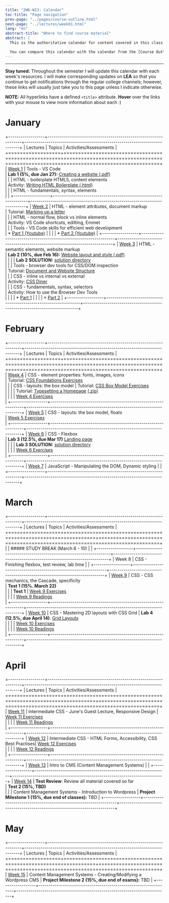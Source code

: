 ```yaml
---
title: "2W6-W23: Calendar"
toc-title: "Page navigation"
prev-page: "../pages/course-outline.html"
next-page: "../lectures/week01.html"
lang: "en"
abstract-title: "Where to find course material"
abstract: |
  This is the authoritative calendar for content covered in this class. It is live, up-to-date, and retroactively maintained to contain all of the lecture/tuturial/reading/assignment/test material covered in this course. 

  You can compare this calendar with the calendar from the [Course Outline](../pages/course-outline.html#tentative-schedule) to see where this course has deviated from the original outline.
---
```


---

**Stay tuned:** Throughout the semester I will update this calendar with each week's resources. I will make corresponding updates on **LEA** so that you continue to get notifications through the regular college channels; however, these links will usually just take you to this page unless I indicate otherwise.

**NOTE:** All hyperlinks have a defined `<title>` attribute. **Hover** over the links with your mouse to view more information about each :) 

# January

+------------------+-----------------------------------------------------------------+---------------------------------------------------------------------------+
| Lectures         | Topics                                                          | Activities/Assessments                                                    |
+==================+=================================================================+===========================================================================+
| [Week 1][lec1]   | Tools - VS Code <br>                                            | **Lab 1 (5%, due Jan 27):** [Creating a website (.pdf)][lab1] <br>        |
|                  | HTML - boilerplate HTML5, content elements <br>                 | Activity: [Writing HTML Boilerplate (.html)][actBoilerplate]  <br>        |
|                  | HTML - fundamentals, syntax, elements <br>                      |                                                                           |
+------------------+-----------------------------------------------------------------+---------------------------------------------------------------------------+
| [Week 2][lec2]   | HTML - element attributes, document markup <br>                 | Tutorial: [Marking up a letter][tutDocument] <br>                         |
|                  | HTML - normal flow, block vs inline elements <br>               | Activity: VS Code shortcuts, editting, Emmet <br>                         |
|                  | Tools - VS Code skills for efficient web development <br>       | * [Part 1 (Youtube)][actVSCode1]                                          |
|                  |                                                                 | * [Part 2 (Youtube)][actVSCode2]                                          |
+------------------+-----------------------------------------------------------------+---------------------------------------------------------------------------+
| [Week 3][lec3]   | HTML - semantic elements, website markup <br>                   | **Lab 2 (10%, due Feb 16):** [Website layout and style (.pdf)][lab2] <br> |
|                  |                                                                 | **Lab 2 SOLUTION:** [solution directory][lab2solution] <br>               |
|                  | Tools - browser dev tools for CSS/DOM inspection <br>           | Tutorial: [Document and Website Structure][tutWebsite] <br>               |
|                  | CSS - inline vs internal vs external <br>                       | Activity: [CSS Diner][actDiner] <br>                                      |
|                  | CSS - fundamentals, syntax, selectors <br>                      | Activity: How to use the Browser Dev Tools <br>                           |
|                  |                                                                 | * [Part 1][actBrowser1]                                                   |
|                  |                                                                 | * [Part 2][actBrowser2]                                                   |
+------------------+-----------------------------------------------------------------+---------------------------------------------------------------------------+

# February
+------------------+-----------------------------------------------------------------+---------------------------------------------------------------------------+
| Lectures         | Topics                                                          | Activities/Assessments                                                    |
+==================+=================================================================+===========================================================================+
| [Week 4][lec4]   | CSS - element properties: fonts, images, icons <br>             | Tutorial: [CSS Foundations Exercises][tutCSSFoundations] <br>             |
|                  | CSS - layouts: the box model                                    | Tutorial: [CSS Box Model Exercises][tutCSSBoxModel] <br>                  |
|                  |                                                                 | Tutorial: [Typesetting a Homepage][tutMdnText] [(.zip)][tutMdnText]  <br> |
|                  |                                                                 | [Week 4 Exercises](../lectures/week04.html#exercises) <br>                |
+------------------+-----------------------------------------------------------------+---------------------------------------------------------------------------+
| [Week 5][lec5]   | CSS - layouts: the box model, floats <br>                       | [Week 5 Exercises](../lectures/week05.html#exercises) <br>                |
+------------------+-----------------------------------------------------------------+---------------------------------------------------------------------------+
| [Week 6][lec6]   | CSS - Flexbox <br>                                              | **Lab 3 (12.5%, due Mar 17)** [Landing page][lab3] <br>                   |
|                  |                                                                 | **Lab 3 SOLUTION:** [solution directory][lab3solution] <br>               |
|                  |                                                                 | [Week 6 Exercises](../lectures/week06.html#exercises) <br>                |
+------------------+-----------------------------------------------------------------+---------------------------------------------------------------------------+
| [Week 7][lec7]   | JavaScript - Manipulating the DOM, Dynamic styling              |                                                                           |
+------------------+-----------------------------------------------------------------+---------------------------------------------------------------------------+

# March
+------------------+-----------------------------------------------------------------+---------------------------------------------------------------------------+
| Lectures         | Topics                                                          | Activities/Assessments                                                    |
+==================+=================================================================+===========================================================================+
|                  | ##### STUDY BREAK (March 6 - 10)                                |                                                                           |
+------------------+-----------------------------------------------------------------+---------------------------------------------------------------------------+
| Week 8           | CSS - Finishing flexbox, test review, lab time                  |                                                                           |
+------------------+-----------------------------------------------------------------+---------------------------------------------------------------------------+
| [Week 9][lec9]   | CSS - CSS mechanics, the Cascade, specificity <br>              | **Test 1 (15%. March 22)** <br>                                           |
|                  | **Test 1**                                                      | [Week 9 Exercises](../lectures/week09.html#exercises) <br>                |
|                  |                                                                 | [Week 9 Readings](../lectures/week09.html#readings-and-resources) <br>    |
+------------------+-----------------------------------------------------------------+---------------------------------------------------------------------------+
| [Week 10][lec10] | CSS - Mastering 2D layouts with CSS Grid                        | **Lab 4 (12.5%, due April 14)**: [Grid Layouts][lab4] <br>                |
|                  |                                                                 | [Week 10 Exercises](../lectures/week10.html#exercises) <br>               |
|                  |                                                                 | [Week 10 Readings](../lectures/week10.html#readings-and-resources) <br>   |
+------------------+-----------------------------------------------------------------+---------------------------------------------------------------------------+

# April
+------------------+-----------------------------------------------------------------+---------------------------------------------------------------------------+
| Lectures         | Topics                                                          | Activities/Assessments                                                    |
+==================+=================================================================+===========================================================================+
| [Week 11][lec11] | Intermediate CSS - June's Guest Lecture, Responsive Design      | [Week 11 Exercises](../lectures/week11.html#exercises) <br>               |
|                  |                                                                 | [Week 11 Readings](../lectures/week11.html#readings-and-resources) <br>   |
+------------------+-----------------------------------------------------------------+---------------------------------------------------------------------------+
| [Week 12][lec12] | Intermediate CSS - HTML Forms, Accessibility, CSS Best Practises| [Week 12 Exercises](../lectures/week12.html#exercises) <br>               |
|                  |                                                                 | [Week 12 Readings](../lectures/week12.html#readings-and-resources) <br>   | 
+------------------+-----------------------------------------------------------------+---------------------------------------------------------------------------+
| [Week 13][lec13] | Intro to CMS (Content Management Systems)                       |                                                                           |
+------------------+-----------------------------------------------------------------+---------------------------------------------------------------------------+
| [Week 14][lec14] | **Test Review**: Review all material covered so far <br>        | **Test 2 (15%, TBD)** <br>                                                |
|                  | Content Management Systems - Introduction to Wordpress          | **Project Milestone 1 (15%, due end of classes):** TBD                    |
+------------------+-----------------------------------------------------------------+---------------------------------------------------------------------------+

# May
+------------------+-----------------------------------------------------------------+---------------------------------------------------------------------------+
| Lectures         | Topics                                                          | Activities/Assessments                                                    |
+==================+=================================================================+===========================================================================+
| [Week 15][lec15] | Content Management Systems - Creating/Modifying a Wordpress CMS | **Project Milestone 2 (15%, due end of exams):** TBD                      |
+------------------+-----------------------------------------------------------------+---------------------------------------------------------------------------+

[lec1]: ../lectures/week01.html "Week 1 Lecture notes"
[lec2]: ../lectures/week02.html "Week 2 Lecture notes"
[lec3]: ../lectures/week03.html "Week 3 Lecture notes"
[lec4]: ../lectures/week04.html "Week 4 Lecture notes"
[lec5]: ../lectures/week05.html "Week 5 Lecture notes"
[lec6]: ../lectures/week06.html "Week 6 Lecture notes"
[lec7]: ../lectures/week07.html "Week 7 Lecture notes"
[lec8]: ../lectures/week08.html "Week 8 Lecture notes"
[lec9]: ../lectures/week09.html "Week 9 Lecture notes"
[lec10]: ../lectures/week10.html "Week 10 Lecture notes"
[lec11]: ../lectures/week11.html "Week 11 Lecture notes"
[lec12]: ../lectures/week12.html "Week 12 Lecture notes"
[lec13]: ../lectures/week13.html "Week 13 Lecture notes"
[lec14]: ../lectures/week14.html "Week 14 Lecture notes"
[lec15]: ../lectures/week15.html "Week 15 Lecture notes"

[lab1]: ../assignments/lab1 "Lab 1: worth 5%, due Jan 27"
[lab2]: ../assignments/lab2 "Lab 2: worth 10%, due Feb 16"
[lab3]: ../assignments/lab3 "Lab 3: worth 12.5%, due Mar 17"
[lab4]: ../assignments/lab4 "Lab 4: worth 12.5%, due April 14"
[pm1]: ../assignments/milestone1 "Project Milestone 1: worth 15%, due TBD"
[pm2]: ../assignments/milestone2 "Project Milestone 2: worth 15%, due TBD"


[lab2solution]: ../assignments/lab2solution "You can preview/download all solution files here."
[lab3solution]: ../assignments/lab3solution "You can preview/download all solution files here."
[lab4solution]: ../assignments/lab4solution "You can preview/download all solution files here."

[tutDocument]: https://developer.mozilla.org/en-US/docs/Learn/HTML/Introduction_to_HTML/Marking_up_a_letter "MDN: Marking up a Letter. Make sure you are familiar with all of the HTML elements covered in this tut."
[tutWebsite]: https://developer.mozilla.org/en-US/docs/Learn/HTML/Introduction_to_HTML/Document_and_website_structure "MDN: Document and website structure. This is a very helpful tutorial for getting started on Lab2."
[tutCSSFoundations]: ../tutorials/css-exercises-foundations.zip "Odin Project: CSS Foundations Exercises. There are 6 exercises total in this set. You should be able to complete them all with what you have learned during Week 3."
[tutCSSBoxModel]: ../tutorials/css-exercises-box-model.zip "Odin Project: CSS Box Model Exercises. There are 2 exercises total in this set. You should be able to complete them all with what you have learned during Week 4."
[tutMdnText]: https://developer.mozilla.org/en-US/docs/Learn/CSS/Styling_text/Typesetting_a_homepage "MDN: Typesetting a homepage tutorial instructions."
[tutMdnTextFiles]: ../tutorials/css-styling-text.zip "MDN: Typesetting a homepage tutorial starter files."

[actBoilerplate]: ../tutorials/boilerplate.html "Completed Boilerplate HTML file, with all elements commented."
[actVSCode1]: https://www.youtube.com/watch?v=V8vizNQKtx0 "Web Dev Simplified (YouTube): This video shows how to use 'Emmets' in VS Code to generate HTML tags and boilerplate automatically." 
[actVSCode2]: https://www.youtube.com/watch?v=ifTF3ags0XI "Fireship (Youtube): This video contains a collection of generally helpful VS Code techniques for editting HTML files -- particularly for creating HTML tags from existing plaintext content using 'Wrap with Abbreviation'." 
[actDiner]: https://flukeout.github.io "CSS Diner: Pracise selecting CSS elements with this interactive tut. You should be able to finish at least the first 16 exercises by the end of week 3; feel free to try the rest as well, reading the instructions on the right hand side for tips."
[actBrowser1]: https://developer.chrome.com/docs/devtools/css/ "Chrome Devtools: How to select/modify/understand CSS using your browser (instructions are similar, but different, for other browsers.)"
[actBrowser2]: https://developer.chrome.com/docs/devtools/css/ "Chrome Devtools: How to navigate the DOM using Google Chrome (instructions are similar, but different, for other browsers.)"
